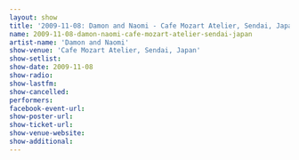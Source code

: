 ```yaml
---
layout: show
title: '2009-11-08: Damon and Naomi - Cafe Mozart Atelier, Sendai, Japan'
name: 2009-11-08-damon-naomi-cafe-mozart-atelier-sendai-japan
artist-name: 'Damon and Naomi'
show-venue: 'Cafe Mozart Atelier, Sendai, Japan'
show-setlist: 
show-date: 2009-11-08
show-radio: 
show-lastfm: 
show-cancelled: 
performers: 
facebook-event-url: 
show-poster-url: 
show-ticket-url: 
show-venue-website: 
show-additional: 
---
```


